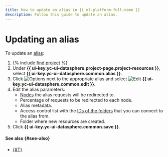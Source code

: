 ```yaml
---
title: How to update an alias in {{ ml-platform-full-name }}
description: Follow this guide to update an alias.
---
```


# Updating an alias

To update an [alias](../../concepts/deploy/index.md#alias):
1. {% include [find project](../../../_includes/datasphere/ui-find-project.md) %}
1. Under **{{ ui-key.yc-ui-datasphere.project-page.project-resources }}**, select **{{ ui-key.yc-ui-datasphere.common.alias }}**.
1. Click ![Options](../../../_assets/console-icons/ellipsis.svg) next to the appropriate alias and select ![Edit](../../../_assets/console-icons/pencil.svg) **{{ ui-key.yc-ui-datasphere.common.edit }}**.
1. Edit the alias parameters:
    * [Nodes](../../concepts/deploy/index.md#node) the alias requests will be redirected to.
    * Percentage of requests to be redirected to each node.
    * Alias metadata.
    * Access control list with the [IDs of the folders](../../../resource-manager/operations/folder/get-id.md) that you can connect to the alias from.
    * Folder where new resources are created.
1. Click **{{ ui-key.yc-ui-datasphere.common.save }}**.

#### See also {#see-also}

* [{#T}](alias-delete.md)
